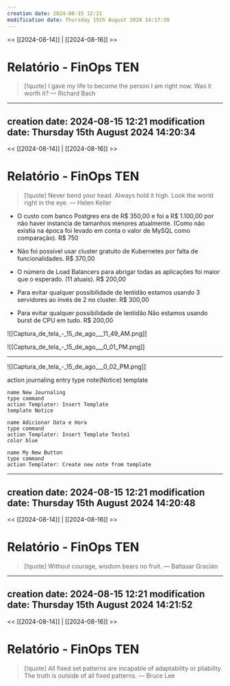 ```yaml
---
creation date: 2024-08-15 12:21
modification date: Thursday 15th August 2024 14:17:39
---
```


<< [[2024-08-14]] | [[2024-08-16]] >>

# Relatório - FinOps TEN

> [!quote] I gave my life to become the person I am right now. Was it worth it?
> — Richard Bach
---
creation date: 2024-08-15 12:21
modification date: Thursday 15th August 2024 14:20:34
---

<< [[2024-08-14]] | [[2024-08-16]] >>

# Relatório - FinOps TEN

> [!quote] Never bend your head. Always hold it high. Look the world right in the eye.
> — Helen Keller
- O custo com banco Postgres era de R$ 350,00 e foi a R$ 1.100,00 por não haver instancia de tamanhos menores atualmente. (Como não existia na época foi levado em conta o valor de MySQL como comparação). R$ 750
    
- Não foi possível usar cluster gratuito de Kubernetes por falta de funcionalidades. R$ 370,00
    
- O número de Load Balancers para abrigar todas as aplicações foi maior que o esperado. (11 atuais). R$ 200,00
    
- Para evitar qualquer possibilidade de lentidão estamos usando 3 servidores ao invés de 2 no cluster. R$ 300,00
    
- Para evitar qualquer possibilidade de lentidão Não estamos usando burst de CPU em tudo. R$ 200,00
    


  
![[Captura_de_tela_-_15_de_ago___11_49_AM.png]]
  


![[Captura_de_tela_-_15_de_ago___0_01_PM.png]]

---

![[Captura_de_tela_-_15_de_ago___0_02_PM.png]]


action journaling entry
type note(Notice) template

  ```button
name New Journaling
type command
action Templater: Insert Template
template Notice
```

  

```button
name Adicionar Data e Hora
type command
action Templater: Insert Template Teste1
color blue
```

  
```button
name My New Button
type command
action Templater: Create new note from template
```



---
creation date: 2024-08-15 12:21
modification date: Thursday 15th August 2024 14:20:48
---

<< [[2024-08-14]] | [[2024-08-16]] >>

# Relatório - FinOps TEN

> [!quote] Without courage, wisdom bears no fruit.
> — Baltasar Gracián

---
creation date: 2024-08-15 12:21
modification date: Thursday 15th August 2024 14:21:52
---

<< [[2024-08-14]] | [[2024-08-16]] >>

# Relatório - FinOps TEN

> [!quote] All fixed set patterns are incapable of adaptability or pliability. The truth is outside of all fixed patterns.
> — Bruce Lee
